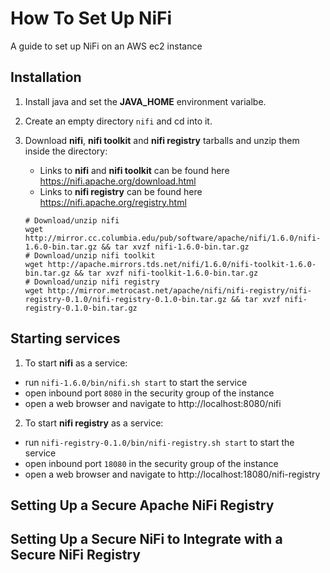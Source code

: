 # How To Set Up NiFi

A guide to set up NiFi on an AWS ec2 instance

## Installation

1. Install java and set the **JAVA_HOME** environment varialbe.

2. Create an empty directory `nifi` and cd into it. 

3. Download **nifi**, **nifi toolkit** and **nifi registry** tarballs and unzip them inside the directory:

    - Links to **nifi** and **nifi toolkit** can be found here https://nifi.apache.org/download.html
    - Links to **nifi registry** can be found here https://nifi.apache.org/registry.html
    
    ```
    # Download/unzip nifi
    wget http://mirror.cc.columbia.edu/pub/software/apache/nifi/1.6.0/nifi-1.6.0-bin.tar.gz && tar xvzf nifi-1.6.0-bin.tar.gz
    # Download/unzip nifi toolkit
    wget http://apache.mirrors.tds.net/nifi/1.6.0/nifi-toolkit-1.6.0-bin.tar.gz && tar xvzf nifi-toolkit-1.6.0-bin.tar.gz
    # Download/unzip nifi registry
    wget http://mirror.metrocast.net/apache/nifi/nifi-registry/nifi-registry-0.1.0/nifi-registry-0.1.0-bin.tar.gz && tar xvzf nifi-registry-0.1.0-bin.tar.gz
    ```
    
## Starting services

1. To start **nifi** as a service:
  - run `nifi-1.6.0/bin/nifi.sh start` to start the service
  - open inbound port `8080` in the security group of the instance
  - open a web browser and navigate to http://localhost:8080/nifi

2. To start **nifi registry** as a service:
  - run `nifi-registry-0.1.0/bin/nifi-registry.sh start` to start the service
  - open inbound port `18080` in the security group of the instance
  - open a web browser and navigate to http://localhost:18080/nifi-registry


## Setting Up a Secure Apache NiFi Registry

## Setting Up a Secure NiFi to Integrate with a Secure NiFi Registry
